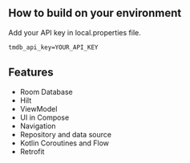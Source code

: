 ## How to build on your environment
Add your API key in local.properties file.
```xml
tmdb_api_key=YOUR_API_KEY
```
## Features

* Room Database
* Hilt
* ViewModel
* UI in Compose
* Navigation
* Repository and data source
* Kotlin Coroutines and Flow
* Retrofit
